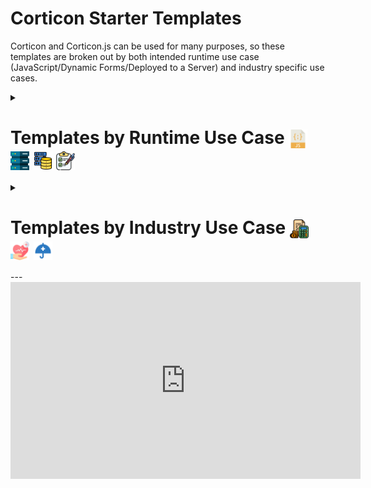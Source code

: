 # Corticon Starter Templates

Corticon and Corticon.js can be used for many purposes, so these templates are broken out by both intended runtime use case (JavaScript/Dynamic Forms/Deployed to a Server) and industry specific use cases. 

<details><summary align="left"><h1>Templates by Runtime Use Case <img src="assets/javascript.png" style="vertical-align:middle" height="30"> <img src="assets/server.png" style="vertical-align:middle" height="30"> <img src="assets/database-storage.png" style="vertical-align:middle" height="30"> <img src="assets/checklist.png" style="vertical-align:middle" height="30"></h1></summary>
  

<div align="left">
  <h3>Classic Templates</h3>
    <b>Rule Project templates for use in Corticon Studio and deployed to a Corticon Server</b> 
   <br><b><a href="https://corticon.github.io/templates/#/classic-templates/Calculate-Compound-Interest/README.md">Calculate Compound Interest</a></b> 
  <br><b><a href="https://corticon.github.io/templates/#/classic-templates/Commission-Calculations/README.md">Commission Calculations</a></b> 
  <br><b><a href="https://corticon.github.io/templates/#/classic-templates/Hazardous-Gas/README.md">Hazardous Gas First Order Decay</a></b> 
  <br><b><a href="https://corticon.github.io/templates/#/classic-templates/IPv4-Validation/README.md">IPv4 Validation</a></b> 
  <br><b><a href="https://corticon.github.io/templates/#/classic-templates/Matchmaking/README.md">Matchmaking</a></b> 
  <br><b><a href="https://corticon.github.io/templates/#/classic-templates/Oyster-Harvesting/README.md">Oyster Harvesting</a></b> 
  <br><b><a href="https://corticon.github.io/templates/#/classic-templates/Postage-Calculation/README.md">Postage Calculation</a></b> 
  <br><b><a href="https://corticon.github.io/templates/#/classic-templates/Sunrise-Sunset-REST-API/README.md">Sunrise Sunset REST API</a></b> 
  <br><b><a href="https://corticon.github.io/templates/#/classic-templates/Who-is-Heir-to-throne/README.md">Who will be the heir to the throne</a></b> 
  <br><b><a href="https://corticon.github.io/templates/#/classic-templates/Who-Won-The-Race/README.md">Who won the race</a></b> 
  <br><b><a href="https://corticon.github.io/templates/#/classic-templates/Working-Days/README.md">Work Scheduling Outside of Weekends and Holidays</a></b> 
  <br><b><a href="https://corticon.github.io/templates/#/classic-templates/Pharmaceutical-Dosing/README.md">Pharmaceutical Dosing</a></b> 
  <br><b><a href="https://corticon.github.io/templates/#/classic-templates/Iterating-Collections/README.md">Grouping together like-collections of entities</a></b> 

<h3>Serverless Templates</h3>
      <b>Rule Project templates for use in Corticon.js Studio, and generated into a JavaScript Decision Function</b> 
  <br><b><a href="https://corticon.github.io/templates/#/js-templates/Calculate-Compound-Interest/README.md">Calculate Compound Interest</a></b> 
  <br><b><a href="https://corticon.github.io/templates/#/js-templates/Commission-Calculations/README.md">Commission Calculations</a></b> 
  <br><b><a href="https://corticon.github.io/templates/#/js-templates/Hazardous-Gas/README.md">Hazardous Gas First Order Decay</a></b> 
  <br><b><a href="https://corticon.github.io/templates/#/js-templates/IPv4-Validation/README.md">IPv4 Validation</a></b> 
  <br><b><a href="https://corticon.github.io/templates/#/js-templates/Matchmaking/README.md">Matchmaking</a></b> 
  <br><b><a href="https://corticon.github.io/templates/#/js-templates/Who-Won-The-Race/README.md">Who won the race</a></b> 

<h3>Dynamic Form Templates</h3>
      <b>Rule Project templates for use in Corticon.js Studio, and generated into a JavaScript Decision Function driving client-side dynamic form behavior</b> 
  <br><b><a href="https://corticon.github.io/templates/#/form-templates/Car-Insurance/README.md">Car Insurance Application</a></b> 
  <br><b><a href="https://corticon.github.io/templates/#/form-templates/Conference-Registration/README.md">Registration for a conference</a></b> 
  <br><b><a href="https://corticon.github.io/templates/#/form-templates/Country-State-City-Selector/README.md">Country State City Selector</a></b> 
  <br><b><a href="https://corticon.github.io/templates/#/form-templates/Diabetes-Risk-Score-(Type-2)/README.md">Type 2 Diabetes Risk</a></b> 
  <br><b><a href="https://corticon.github.io/templates/#/form-templates/Plant-Clinic/README.md">Garden Plant Doctor</a></b> 
  <br><b><a href="https://corticon.github.io/templates/#/form-templates/Select-Vehicle-Model-Make-Year/README.md">Select Vehicle Model based on make, year based on both</a></b> 
  <br><b><a href="https://corticon.github.io/templates/#/form-templates/US-2021-Income-Tax-Calculator/README.md">Calculate Income Tax Bill for 2021</a></b> 
</div>


<br><hr>

</details>

<details>
  <summary align="left"><h1>Templates by Industry Use Case <img src="assets/budget.png" style="vertical-align:middle" height="30">
<img src="assets/healthcare.png" style="vertical-align:middle" height="30">
<img src="assets/protection.png" style="vertical-align:middle" height="30"
<img src="assets/risks.png" style="vertical-align:middle" height="30"></h1></summary>

<div align="center">

</div>

<br><hr>

</details>
---
<iframe width="560" height="315" src="https://www.youtube.com/embed/J4Mizdn3cEk" title="YouTube video player" frameborder="0" allow="accelerometer; autoplay; clipboard-write; encrypted-media; gyroscope; picture-in-picture; web-share" allowfullscreen></iframe>

<!-- ## Corticon Starter Rule Vocabularies

These are pre-built rule vocabularies, generated from JSON schemas and other data model representations of openly available ontologies. 
 -->



